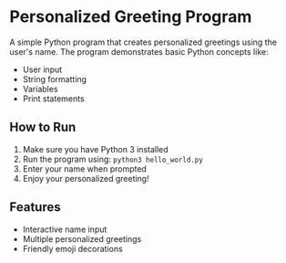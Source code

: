 # Personalized Greeting Program

A simple Python program that creates personalized greetings using the user's name. The program demonstrates basic Python concepts like:
- User input
- String formatting
- Variables
- Print statements

## How to Run
1. Make sure you have Python 3 installed
2. Run the program using: `python3 hello_world.py`
3. Enter your name when prompted
4. Enjoy your personalized greeting!

## Features
- Interactive name input
- Multiple personalized greetings
- Friendly emoji decorations
